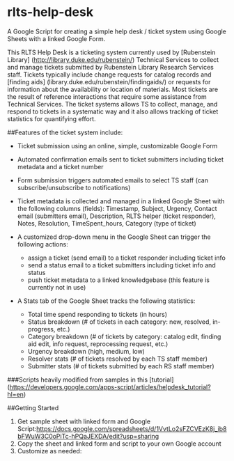 # rlts-help-desk
A Google Script for creating a simple help desk / ticket system using Google Sheets with a linked Google Form.

This RLTS Help Desk is a ticketing system currently used by [Rubenstein Library] (http://library.duke.edu/rubenstein/) Technical Services to collect and manage tickets submitted by Rubenstein Library Research Services staff.  Tickets typically include change requests for catalog records and [finding aids] (library.duke.edu/rubenstein/findingaids/) or requests for information about the availability or location of materials. Most tickets are the result of reference interactions that require some assistance from Technical Services.  The ticket systems allows TS to collect, manage, and respond to tickets in a systematic way and it also allows tracking of ticket statistics for quantifying effort.

##Features of the ticket system include:
- Ticket submission using an online, simple, customizable Google Form

- Automated confirmation emails sent to ticket submitters including ticket metadata and a ticket number

- Form submission triggers automated emails to select TS staff (can subscribe/unsubscribe to notifications)

- Ticket metadata is collected and managed in a linked Google Sheet with the following columns (fields): Timestamp, Subject, Urgency, Contact email (submitters email), Description, RLTS helper (ticket responder), Notes, Resolution, TimeSpent_hours, Category (type of ticket)

- A customized drop-down menu in the Google Sheet can trigger the following actions:
  - assign a ticket (send email) to a ticket responder including ticket info
  - send a status email to a ticket submitters including ticket info and status
  - push ticket metadata to a linked knowledgebase (this feature is currently not in use)

- A Stats tab of the Google Sheet tracks the following statistics:
  -  Total time spend responding to tickets (in hours)
  -  Status breakdown (# of tickets in each category: new, resolved, in-progress, etc.)
  -  Category breakdown (# of tickets by category: catalog edit, finding aid edit, info request, reprocessing request, etc.)
  -  Urgency breakdown (high, medium, low)
  -  Resolver stats (# of tickets resolved by each TS staff member)
  -  Submitter stats (# of tickets submitted by each RS staff member)

###Scripts heavily modified from samples in this [tutorial] (https://developers.google.com/apps-script/articles/helpdesk_tutorial?hl=en)

##Getting Started

1. Get sample sheet with linked form and Google Script:https://docs.google.com/spreadsheets/d/1VvtLo2sFZCVEzK8j_ib8bFWuW3C0oPiTc-hPQaJEXDA/edit?usp=sharing
2. Copy the sheet and linked form and script to your own Google account
3. Customize as needed:


